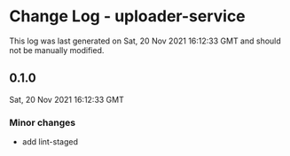 # Change Log - uploader-service

This log was last generated on Sat, 20 Nov 2021 16:12:33 GMT and should not be manually modified.

## 0.1.0
Sat, 20 Nov 2021 16:12:33 GMT

### Minor changes

- add lint-staged

